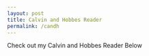 ```yaml
---
layout: post
title: Calvin and Hobbes Reader
permalink: /candh
---
```


Check out my Calvin and Hobbes Reader Below